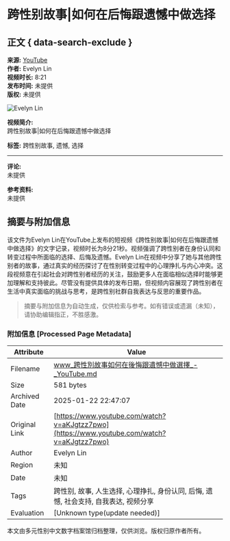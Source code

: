 # 跨性别故事|如何在后悔跟遗憾中做选择

## 正文 { data-search-exclude }


**来源:** [YouTube](https://www.youtube.com/watch?v=tkrJzLeBEM0)  
**作者:** Evelyn Lin  
**视频时长:** 8:21  
**发布时间:** 未提供  
**版权:** 未提供  

![Evelyn Lin](https://i.ytimg.com/an/-NMN_JyLIbxvg-S4jOuxlA/featured_channel.jpg?v=6006811b)

**视频简介:**  
跨性别故事|如何在后悔跟遗憾中做选择 

**标签:** 跨性别故事, 遗憾, 选择  

---

**评论:**  
未提供  

**参考资料:**  
未提供  
<!-- tcd_original_link https://www.youtube.com/watch?v=aKJgtzz7pwo -->


## 摘要与附加信息

<!-- tcd_abstract -->
该文件为Evelyn Lin在YouTube上发布的短视频《跨性别故事|如何在后悔跟遗憾中做选择》的文字记录，视频时长为8分21秒。视频强调了跨性别者在身份认同和转变过程中所面临的选择、后悔及遗憾。Evelyn Lin在视频中分享了她与其他跨性别者的故事，通过真实的经历探讨了在性别转变过程中的心理挣扎与内心冲突。这段视频意在引起社会对跨性别者经历的关注，鼓励更多人在面临相似选择时能够更加理解和支持彼此。尽管没有提供具体的发布日期，但视频内容展现了跨性别者在生活中真实面临的挑战与思考，是跨性别社群自我表达与反思的重要作品。
<!-- tcd_abstract_end -->

> 摘要与附加信息为自动生成，仅供检索与参考。如有错误或遗漏（未知），请协助编辑指正，不胜感激。

### 附加信息 [Processed Page Metadata]

| Attribute       | Value                                  |
|-----------------|----------------------------------------|
| Filename        | www_跨性別故事如何在後悔跟遺憾中做選擇_-_YouTube.md                             |
| Size            | 581 bytes                           |
| Archived Date   | 2025-01-22 22:47:07                             |
| Original Link   | [https://www.youtube.com/watch?v=aKJgtzz7pwo](https://www.youtube.com/watch?v=aKJgtzz7pwo)                       |
| Author          | Evelyn Lin                               |
| Region          | 未知                               |
| Date            | 未知                                 |
| Tags            | 跨性别, 故事, 人生选择, 心理挣扎, 身份认同, 后悔, 遗憾, 社会支持, 自我表达, 视频分享                                 |
| Evaluation            | [Unknown type(update needed)]                                 |
<!-- tcd_table_end -->

本文由多元性别中文数字档案馆归档整理，仅供浏览。版权归原作者所有。
